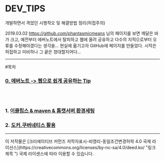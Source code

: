 # DEV_TIPS
개발하면서 격었던 시행착오 및 해결방법 정리(허접주의)

2019.03.02 https://github.com/phantasmicmeans 님의 페이지를 보면 깨달은 바가 크고, 
예전부터 에버노트에서 탈피하고 웹에 올려 공유하고 다수의 지적으로부터 오류를 수정해야겠다는 생각을... 현실에 옮기고자 GitHub에 페이지를 만들었다.
시작은 허접하고 미비하나 그 끝은 창대할지어다...

<hr>

#목차

### [0. 에버노트 -> 웹으로 쉽게 공유하는 Tip](https://github.com/jukyellow/DEV_TIPS/edit/master/00.에버노트%20->%20웹으로%20쉽게%20공유하는%20Tip.md "에버노트 -> 웹으로 쉽게 공유하는 Tip")

<p>
<br>
<br>

### 1. [이클립스 & maven & 톰캣서버 환경세팅](https://github.com/jukyellow/DEV_TIPS/blob/master/01.%20%EC%9D%B4%ED%81%B4%EB%A6%BD%EC%8A%A4%20%26%20maven%20%26%20%ED%86%B0%EC%BA%A3%EC%84%9C%EB%B2%84%20%ED%99%98%EA%B2%BD%EC%84%B8%ED%8C%85.md "이클립스 & maven & 톰캣서버 환경세팅")

<p>
  

### 2. [도커,쿠버네티스 활용](https://github.com/jukyellow/DEV_TIPS/blob/master/02.%EB%8F%84%EC%BB%A4%2C%EC%BF%A0%EB%B2%84%EB%84%A4%ED%8B%B0%EC%8A%A4%20%ED%99%9C%EC%9A%A9.md "도커,쿠버네티스 활용")



<p>
<p>


<hr>
이 저작물은 [크리에이티브 커먼즈 저작자표시-비영리-동일조건변경허락 4.0 국제 라이선스](https://creativecommons.org/licenses/by-nc-sa/4.0/deed.ko/ "링크 제목 ") 국제 라이센스에 따라 이용할 수 있습니다.
